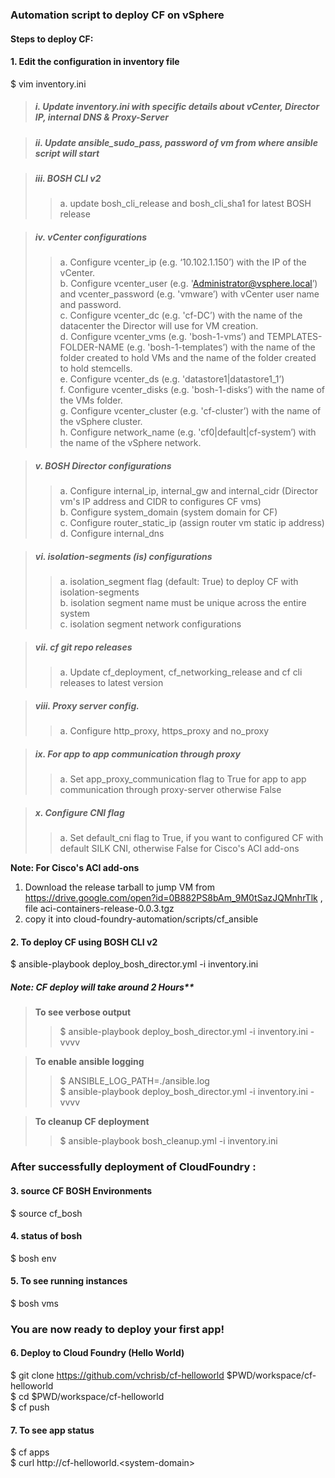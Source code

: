 ### Automation script to deploy CF on vSphere

#### Steps to deploy CF:

#### 1. Edit the configuration in inventory file
$ vim inventory.ini

> ##### i. Update inventory.ini with specific details about vCenter, Director IP, internal DNS & Proxy-Server

> ##### ii. Update ansible_sudo_pass, password of vm from where ansible script will start

> ##### iii. BOSH CLI v2     
>> a. update bosh_cli_release and bosh_cli_sha1 for latest BOSH release       

> ##### iv. vCenter configurations           
>> a. Configure vcenter_ip (e.g. ‘10.102.1.150’) with the IP of the vCenter.        
>> b. Configure vcenter_user (e.g. 'Administrator@vsphere.local’) and vcenter_password (e.g. 'vmware’) with vCenter user name and password.        
>> c. Configure vcenter_dc (e.g. 'cf-DC’) with the name of the datacenter the Director will use for VM creation.      
>> d. Configure vcenter_vms (e.g. 'bosh-1-vms’) and TEMPLATES-FOLDER-NAME (e.g. 'bosh-1-templates’) with the name of the folder created to hold VMs and the name of the folder created to hold stemcells.             
>> e. Configure vcenter_ds (e.g. 'datastore1|datastore1_1’)       
>> f. Configure vcenter_disks (e.g. 'bosh-1-disks’) with the name of the VMs folder.        
>> g. Configure vcenter_cluster (e.g. 'cf-cluster’) with the name of the vSphere cluster.        
>> h. Configure network_name (e.g. 'cf0|default|cf-system’) with the name of the vSphere network.        
 
> ##### v.  BOSH Director configurations              
>> a. Configure internal_ip, internal_gw and internal_cidr (Director vm's IP address and CIDR to configures CF vms)          
>> b. Configure system_domain (system domain for CF)           
>> c. Configure router_static_ip (assign router vm static ip address)         
>> d. Configure internal_dns               

> ##### vi.  isolation-segments (is) configurations        
>> a. isolation_segment flag (default: True) to deploy CF with isolation-segments     
>> b. isolation segment name must be unique across the entire system     
>> c. isolation segment network configurations     

> ##### vii. cf git repo releases            
>> a. Update cf_deployment, cf_networking_release and cf cli releases to latest version        

> ##### viii.  Proxy server config.
>> a. Configure http_proxy, https_proxy and no_proxy       

> ##### ix. For app to app communication through proxy        
>> a. Set app_proxy_communication flag to True for app to app communication through proxy-server otherwise False        

> ##### x.  Configure CNI flag
>> a. Set default_cni flag to True, if you want to configured CF with default SILK CNI, otherwise False for Cisco's ACI add-ons                  


**Note: For Cisco's ACI add-ons**
1. Download the release tarball to jump VM from https://drive.google.com/open?id=0B882PS8bAm_9M0tSazJQMnhrTlk , file aci-containers-release-0.0.3.tgz            
2. copy it into cloud-foundry-automation/scripts/cf_ansible        


#### 2. To deploy CF using BOSH CLI v2         
$ ansible-playbook deploy_bosh_director.yml -i inventory.ini
##### Note: CF deploy will take around 2 Hours**

> **To see verbose output**
>> $ ansible-playbook deploy_bosh_director.yml -i inventory.ini -vvvv           

> **To enable ansible logging**     
>> $ ANSIBLE_LOG_PATH=./ansible.log <br /> $ ansible-playbook deploy_bosh_director.yml -i inventory.ini -vvvv       

> **To cleanup CF deployment**   
>> $ ansible-playbook bosh_cleanup.yml -i inventory.ini

### After successfully deployment of CloudFoundry :   

#### 3. source CF BOSH Environments
$ source cf_bosh                                  

#### 4. status of bosh           
$ bosh env      

#### 5. To see running instances
$ bosh vms         

### You are now ready to deploy your first app!
 
#### 6. Deploy to Cloud Foundry (Hello World)
$ git clone https://github.com/vchrisb/cf-helloworld $PWD/workspace/cf-helloworld          
$ cd $PWD/workspace/cf-helloworld             
$ cf push             

#### 7. To see app status
$ cf apps       
$ curl http://cf-helloworld.<system-domain\>           
